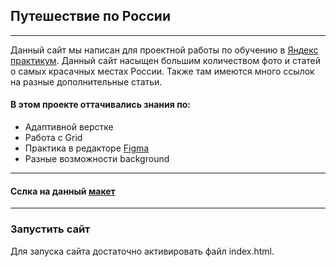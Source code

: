 ## Путешествие по России
_______________
Данный сайт мы написан для проектной работы по обучению в [Яндекс практикум](https://practicum.yandex.ru/web/). Данный сайт насыщен большим количеством фото и статей 
о самых красачных местах России. Также там имеются много ссылок на разные дополнительные статьи.

#### В этом проекте оттачивались знания по:
* Адаптивной верстке
* Работа с Grid
* Практика в редакторе [Figma](https://www.figma.com/files/recent?fuid=1167150858698271706)
* Разные возможности background
____________
#### Сслка на данный [макет](https://www.figma.com/file/5S2WSbEFL6awjVWJ0NWL8Q/Sprint-3_-Russia-_-desktop-%2B-mobile?node-id=28503%3A0&t=aIywOBKg1C5PWRNJ-0)
_________
### Запустить сайт
Для запуска сайта достаточно активировать файл index.html.
